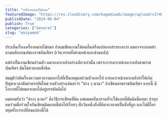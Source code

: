 ```yaml
---
title: "เครื่องหมายไม้ยมก"
featuredImage: "https://res.cloudinary.com/kagamiweb/image/upload/v1746028264/blog.coregamehd.com/maiyamok.jpg"
publishDate: "2024-06-04"
publish: True
categories: ["General"]
slug: "maiyamok"
---
```



ประเด็นเรื่องเครื่องหมายไม้ยมก ถ้าผมเขียนงานให้คนอื่นหรือแปลเอกสารทางการ ผมอาจจะยอมทำตามหลักเกณฑ์ของราชบัณฑิตฯ (เว้นวรรคทั้งด้านหน้าและด้านหลัง)

แต่ถ้าเป็นงานเขียนส่วนตัว ผมจะเคาะหลังอย่างเดียวเท่านั้น เพราะการเคาะหน้าเคาะหลังตามราชบัณฑิตฯ มันไม่สวยเลยสักนิด

สมมุติว่าตัดเรื่องความสวยงามออกไปที่เป็นเหตุผลส่วนตัวออกไป การเคาะหน้าเคาะหลังทำให้เกิดปัญหาเวลาตัดคำบรรทัดใหม่ ยกตัวอย่างเช่นคำว่า "ต่าง ๆ นานา" ถ้าเขียนตามราชบัณฑิตฯ แบบนี้ มีโอกาสที่ไม้ยมกจะตกไปอยู่บรรทัดถัดไป

ผมยอมรับว่า "ต่างๆ นานา" คือวิธีการเขียนที่ผิด แต่ผมขอยืนกรานที่จะใช้แบบที่มันผิดนี่แหละ ถ้าทุกคนร่วมมือร่วมใจกันเขียนผิดแบบนี้ต่อไปเรื่อยๆ สักวันหนึ่งสิ่งที่ผิดจะกลายเป็นสิ่งที่ถูก และไม่มีใครหยุดยั้งการเปลี่ยนแปลงนี้ได้
